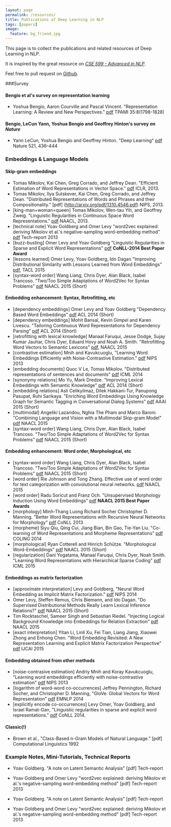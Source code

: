 ```yaml
---
layout: page
permalink: /resources/
title: Publications of Deep Learning in NLP
tags: [papers]
image:
  feature: bg_friend.jpg
---
```



This page is to collect the publications and related resources of Deep Learning in NLP.

It is inspired by the great resource on [*CSE 599 - Advanced in NLP*](http://homes.cs.washington.edu/~yejin/cse599.html).

Feel free to pull request on [Github](https://github.com/niangaotuantuan/Publications-of-Deep-Learning-in-NLP).



###Survey

#### Bengio et al's survey on representation learning
+ Yoshua Bengio, Aaron Courville and Pascal Vincent. "Representation Learning: A Review and New Perspectives." [pdf](http://arxiv.org/pdf/1206.5538v3.pdf) TPAMI 35:8(1798-1828)
#### Bengio, LeCun Yann, Yoshua Bengio and Geoffrey Hinton's survey on *Nature*
+ Yann LeCun, Yoshua Bengio	 and Geoffrey Hinton. "Deep Learning"
[pdf](http://download.csdn.net/detail/happytofly/8758755) Nature 521, 436–444

### Embeddings & Language Models

#### Skip-gram embeddings

+ Tomas Mikolov, Kai Chen, Greg Corrado, and Jeffrey Dean. "Efficient Estimation of Word Representations in Vector Space." [pdf](http://arxiv.org/pdf/1301.3781.pdf) ICLR, 2013. 
+ Tomas Mikolov, Ilya Sutskever, Kai Chen, Greg Corrado, and Jeffrey Dean. "Distributed Representations of Words and Phrases and their Compositionality." [pdf] (http://arxiv.org/pdf/1310.4546.pdf) NIPS, 2013. 
+ [king-man+woman=queen] Tomas Mikolov, Wen-tau Yih, and Geoffrey Zweig. "Linguistic Regularities in Continuous Space Word Representations." [pdf](http://research.microsoft.com/pubs/189726/rvecs.pdf) NAACL, 2013. 
+ [technical note] Yoav Goldberg and Omer Levy "word2vec explained: deriving Mikolov et al.'s negative-sampling word-embedding method" [pdf](http://www.cs.bgu.ac.il/~yoavg/publications/negative-sampling.pdf) Tech-report 2013 
+ [buzz-busting] Omer Levy and Yoav Goldberg "Linguistic Regularities in Sparse and Explicit Word Representations" [pdf](http://www.cs.bgu.ac.il/~yoavg/publications/conll2014analogies.pdf) **CoNLL-2014 Best Paper Award** 
+ [lessons learned] Omer Levy, Yoav Goldberg, Ido Dagan "Improving Distributional Similarity with Lessons Learned from Word Embeddings" [pdf](https://levyomer.files.wordpress.com/2015/03/improving-distributional-similarity-tacl-2015.pdf), TACL 2015
+ [syntax-word order] Wang Liang, Chris Dyer, Alan Black, Isabel Trancoso. "Two/Too Simple Adaptations of Word2Vec for Syntax Problems" [pdf](http://www.cs.cmu.edu/~lingwang/papers/naacl2015.pdf) NAACL 2015 (Short)

#### Embedding enhancement: Syntax, Retrofitting, etc
+ [dependency embeddings] Omer Levy and Yoav Goldberg "Dependency Based Word Embeddings" [pdf](http://www.cs.bgu.ac.il/~yoavg/publications/acl2014syntemb.pdf) ACL 2014 (Short) 
+ [dependency embeddings] Mohit Bansal, Kevin Gimpel and Karen Livescu. "Tailoring Continuous Word Representations for Dependency Parsing" [pdf](http://www.aclweb.org/anthology/P14-2131.pdf) ACL 2014 (Short)
+ [retrofitting with lexical knowledge] Manaal Faruqui, Jesse Dodge, Sujay Kumar Jauhar, Chris Dyer, Eduard Hovy and Noah A. Smith. "Retrofitting Word Vectors to Semantic Lexicons" [pdf](http://arxiv.org/pdf/1411.4166v4.pdf), NAACL 2015 
+ [contrastive estimation] Mnih and Kavukcuoglu, "Learning Word Embeddings Efficiently with Noise-Contrastive Estimation." [pdf](https://www.cs.toronto.edu/~amnih/papers/wordreps.pdf) NIPS 2013 
+ [embedding documents] Quoc V Le, Tomas Mikolov. "Distributed representations of sentences and documents" [pdf](http://jmlr.csail.mit.edu/proceedings/papers/v32/le14.pdf) ICML 2014 
+ [synonymy relations] Mo Yu, Mark Dredze. "Improving Lexical Embeddings with Semantic Knowledge" [pdf](http://www.cs.jhu.edu/~mdredze/publications/2014_acl_embeddings.pdf) ACL 2014 (Short)
+ [embedding relations] Asli Celikyilmaz, Dilek Hakkani-Tur, Panupong Pasupat, Ruhi Sarikaya. "Enriching Word Embeddings Using Knowledge Graph for Semantic Tagging in Conversational Dialog Systems" [pdf](http://research.microsoft.com/pubs/238362/Celikyilmaz.pdf) AAAI 2015 (Short)
+ [multimodal] Angeliki Lazaridou, Nghia The Pham and Marco Baroni. "Combining Language and Vision with a Multimodal Skip-gram Model" [pdf](http://arxiv.org/pdf/1501.02598v3.pdf) NAACL 2015
+ [syntax-word order] Wang Liang, Chris Dyer, Alan Black, Isabel Trancoso. "Two/Too Simple Adaptations of Word2Vec for Syntax Problems" [pdf](http://www.cs.cmu.edu/~lingwang/papers/naacl2015.pdf) NAACL 2015 (Short)

#### Embedding enhancement: Word order, Morphological, etc
+ [syntax-word order] Wang Liang, Chris Dyer, Alan Black, Isabel Trancoso. "Two/Too Simple Adaptations of Word2Vec for Syntax Problems" [pdf](http://www.cs.cmu.edu/~lingwang/papers/naacl2015.pdf) NAACL 2015 (Short)
+ [word order] Rie Johnson and Tong Zhang. Effective use of word order for text categorization with convolutional neural networks. [pdf](http://aclweb.org/anthology/N/N15/N15-1011.pdf) NAACL 2015
+ [word order] Radu Soricut and Franz Och. "Unsupervised Morphology Induction Using Word Embeddings" [pdf](http://aclweb.org/anthology/N/N15/N15-1186.pdf) **NAACL 2015 Best Paper Awards**
+ [morphology] Minh-Thang Luong Richard Socher Christopher D. Manning. "Better Word Representations with Recursive Neural Networks for Morphology" [pdf](http://nlp.stanford.edu/~lmthang/data/papers/conll13_morpho.pdf) CoNLL 2013
+ [morpheme] Siyu Qiu, Qing Cui, Jiang Bian, Bin Gao, Tie-Yan Liu. "Co-learning of Word Representations and Morpheme Representations" [pdf](http://www.aclweb.org/anthology/C14-1015) COLING 2014 
+ [morphological] Ryan Cotterell and Hinrich Schütze. "Morphological Word-Embeddings" [pdf](http://www.aclweb.org/anthology/N/N15/N15-1140.pdf) NAACL 2015 (Short)
+ [regularization] Dani Yogatama, Manaal Faruqui, Chris Dyer, Noah Smith. "Learning Word Representations with Hierarchical Sparse Coding" [pdf](http://arxiv.org/pdf/1406.2035.pdf) ICML 2015


#### Embeddings as matrix factorization
+ [approximate interpretation] Levy and Goldberg, "Neural Word Embedding as Implicit Matrix Factorization." [pdf](https://levyomer.files.wordpress.com/2014/09/neural-word-embeddings-as-implicit-matrix-factorization.pdf) NIPS 2014 
+ Omer Levy, Steffen Remus, Chris Biemann, and Ido Dagan. "Do Supervised Distributional Methods Really Learn Lexical Inference Relations?" [pdf](https://levyomer.files.wordpress.com/2015/03/do-supervised-distributional-models-naacl-2015.pdf) NAACL 2015 (Short)
+ Tim Rocktaschel, Sameer Singh and Sebastian Riedel. "Injecting Logical Background Knowledge into Embeddings for Relation Extraction" [pdf](http://rockt.github.io/pdf/rocktaschel2015injecting.pdf) NAACL 2015
+ [exact interpretation] Yitan Li, Linli Xu, Fei Tian, Liang Jiang, Xiaowei Zhong and Enhong Chen. "Word Embedding Revisited: A New Representation Learning and Explicit Matrix Factorization Perspective" [pdf](http://home.ustc.edu.cn/~etali/papers/EMF-IJCAI2015.pdf) IJCAI 2015

#### Embedding obtained from other methods
+ [noise-contrasive estimation] Andriy Mnih and Koray Kavukcuoglu, "Learning word embeddings efficiently with noise-contrastive estimation" [pdf](https://www.cs.toronto.edu/~amnih/papers/wordreps.pdf) NIPS 2013
+ [logarithm of word-word co-occurrences] Jeffrey Pennington, Richard Socher, and Christopher D. Manning, "GloVe: Global Vectors for Word Representation" [pdf](http://llcao.net/cu-deeplearning15/presentation/nn-pres.pdf) EMNLP 2014
+ [explicitly encode co-occurrences] Levy Omer, Yoav Goldberg, and Israel Ramat-Gan, "Linguistic regularities in sparse and explicit word representations." [pdf](http://anthology.aclweb.org/W/W14/W14-16.pdf#page=181) CoNLL 2014.

#### Classic(!)
+ Brown et al., "Class-Based n-Gram Models of Natural Language." [pdf] Computational Linguistics 1992

### Example Notes, Mini-Tutorials, Technical Reports

+ Yoav Goldberg. "A note on Latent Semantic Analysis" [pdf] Tech-report 
+ Yoav Goldberg and Omer Levy "word2vec explained: deriving Mikolov et al.'s negative-sampling word-embedding method" [pdf] Tech-report 2013

+ Yoav Goldberg. "A note on Latent Semantic Analysis" [pdf] Tech-report 
+ Yoav Goldberg and Omer Levy "word2vec explained: deriving Mikolov et al.'s negative-sampling word-embedding method" [pdf] Tech-report 2013
